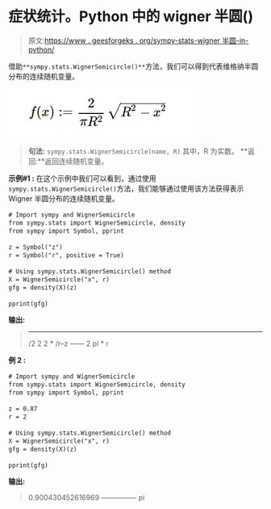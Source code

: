 # 症状统计。Python 中的 wigner 半圆()

> 原文:[https://www . geesforgeks . org/sympy-stats-wigner 半圆-in-python/](https://www.geeksforgeeks.org/sympy-stats-wignersemicircle-in-python/)

借助`**sympy.stats.WignerSemicircle()**`方法，我们可以得到代表维格纳半圆分布的连续随机变量。

![](img/0c16f1c7e229e9c875b1dced2514466b.png)

> **句法:** `sympy.stats.WignerSemicircle(name, R)`
> 其中，R 为实数。
> **返回:**返回连续随机变量。

**示例#1 :**
在这个示例中我们可以看到，通过使用`sympy.stats.WignerSemicircle()`方法，我们能够通过使用该方法获得表示 Wigner 半圆分布的连续随机变量。

```
# Import sympy and WignerSemicircle
from sympy.stats import WignerSemicircle, density
from sympy import Symbol, pprint

z = Symbol("z")
r = Symbol("r", positive = True)

# Using sympy.stats.WignerSemicircle() method
X = WignerSemicircle("x", r)
gfg = density(X)(z)

pprint(gfg)
```

**输出:**

> _ _ _ _ _
> /2 2
> 2 * \/r–z
> ——
> 2
> pi * r

**例 2 :**

```
# Import sympy and WignerSemicircle
from sympy.stats import WignerSemicircle, density
from sympy import Symbol, pprint

z = 0.87
r = 2

# Using sympy.stats.WignerSemicircle() method
X = WignerSemicircle("x", r)
gfg = density(X)(z)

pprint(gfg)
```

**输出:**

> 0.900430452616969
> —————
> pi